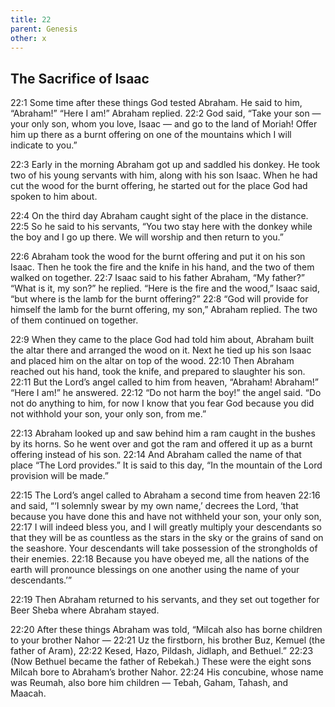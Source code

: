 ```yaml
---
title: 22
parent: Genesis
other: x
---
```


## The Sacrifice of Isaac

<a name="22:1">22:1</a> Some time after these things God tested Abraham. He said to him, “Abraham!” “Here I am!” Abraham replied. <a name="22:2">22:2</a> God said, “Take your son — your only son, whom you love, Isaac — and go to the land of Moriah! Offer him up there as a burnt offering on one of the mountains which I will indicate to you.”

<a name="22:3">22:3</a> Early in the morning Abraham got up and saddled his donkey. He took two of his young servants with him, along with his son Isaac. When he had cut the wood for the burnt offering, he started out for the place God had spoken to him about.

<a name="22:4">22:4</a> On the third day Abraham caught sight of the place in the distance. <a name="22:5">22:5</a> So he said to his servants, “You two stay here with the donkey while the boy and I go up there. We will worship and then return to you.”

<a name="22:6">22:6</a> Abraham took the wood for the burnt offering and put it on his son Isaac. Then he took the fire and the knife in his hand, and the two of them walked on together. <a name="22:7">22:7</a> Isaac said to his father Abraham, “My father?” “What is it, my son?” he replied. “Here is the fire and the wood,” Isaac said, “but where is the lamb for the burnt offering?” <a name="22:8">22:8</a> “God will provide for himself the lamb for the burnt offering, my son,” Abraham replied. The two of them continued on together.

<a name="22:9">22:9</a> When they came to the place God had told him about, Abraham built the altar there and arranged the wood on it. Next he tied up his son Isaac and placed him on the altar on top of the wood. <a name="22:10">22:10</a> Then Abraham reached out his hand, took the knife, and prepared to slaughter his son. <a name="22:11">22:11</a> But the Lord’s angel called to him from heaven, “Abraham! Abraham!” “Here I am!” he answered. <a name="22:12">22:12</a> “Do not harm the boy!” the angel said. “Do not do anything to him, for now I know that you fear God because you did not withhold your son, your only son, from me.”

<a name="22:13">22:13</a> Abraham looked up and saw behind him a ram caught in the bushes by its horns. So he went over and got the ram and offered it up as a burnt offering instead of his son. <a name="22:14">22:14</a> And Abraham called the name of that place “The Lord provides.” It is said to this day, “In the mountain of the Lord provision will be made.”

<a name="22:15">22:15</a> The Lord’s angel called to Abraham a second time from heaven <a name="22:16">22:16</a> and said, “‘I solemnly swear by my own name,’ decrees the Lord, ‘that because you have done this and have not withheld your son, your only son, <a name="22:17">22:17</a> I will indeed bless you, and I will greatly multiply your descendants so that they will be as countless as the stars in the sky or the grains of sand on the seashore. Your descendants will take possession of the strongholds of their enemies. <a name="22:18">22:18</a> Because you have obeyed me, all the nations of the earth will pronounce blessings on one another using the name of your descendants.’”

<a name="22:19">22:19</a> Then Abraham returned to his servants, and they set out together for Beer Sheba where Abraham stayed.

<a name="22:20">22:20</a> After these things Abraham was told, “Milcah also has borne children to your brother Nahor —  <a name="22:21">22:21</a> Uz the firstborn, his brother Buz, Kemuel (the father of Aram), <a name="22:22">22:22</a> Kesed, Hazo, Pildash, Jidlaph, and Bethuel.” <a name="22:23">22:23</a> (Now Bethuel became the father of Rebekah.) These were the eight sons Milcah bore to Abraham’s brother Nahor. <a name="22:24">22:24</a> His concubine, whose name was Reumah, also bore him children — Tebah, Gaham, Tahash, and Maacah.
